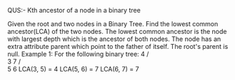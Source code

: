 QUS:- Kth ancestor of a node in a binary tree

Given the root and two nodes in a Binary Tree. Find the lowest common ancestor(LCA) of the two nodes.
The lowest common ancestor is the node with largest depth which is the ancestor of both nodes.
The node has an extra attribute parent which point to the father of itself. The root's parent is null.
Example 1:
For the following binary tree:
  4
 / \
3   7
   / \
  5   6
LCA(3, 5) = 4
LCA(5, 6) = 7
LCA(6, 7) = 7
